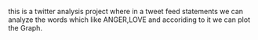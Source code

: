 this is a twitter analysis project where in a tweet feed statements we can analyze the words which like ANGER,LOVE and accoriding to it we can plot the Graph.
